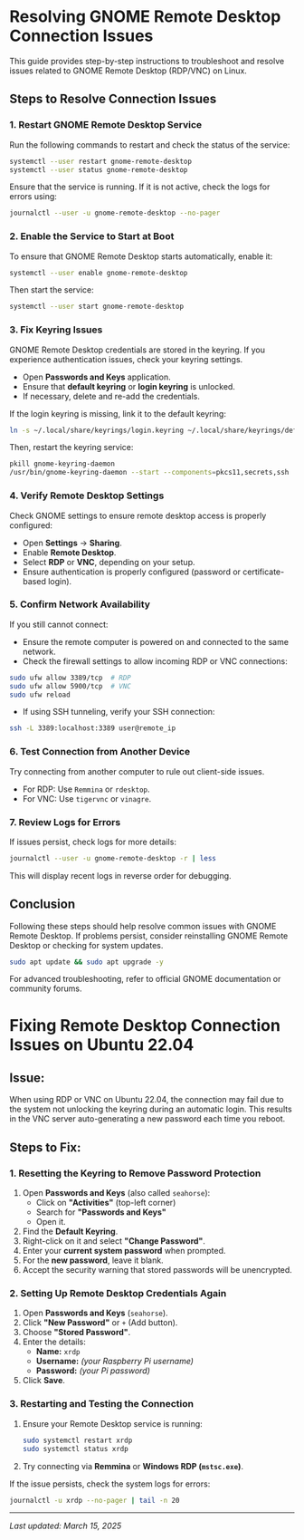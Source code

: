 # Resolving GNOME Remote Desktop Connection Issues

This guide provides step-by-step instructions to troubleshoot and resolve issues related to GNOME Remote Desktop (RDP/VNC) on Linux.

## Steps to Resolve Connection Issues

### 1. Restart GNOME Remote Desktop Service
Run the following commands to restart and check the status of the service:
```bash
systemctl --user restart gnome-remote-desktop
systemctl --user status gnome-remote-desktop
```
Ensure that the service is running. If it is not active, check the logs for errors using:
```bash
journalctl --user -u gnome-remote-desktop --no-pager
```

### 2. Enable the Service to Start at Boot
To ensure that GNOME Remote Desktop starts automatically, enable it:
```bash
systemctl --user enable gnome-remote-desktop
```
Then start the service:
```bash
systemctl --user start gnome-remote-desktop
```

### 3. Fix Keyring Issues
GNOME Remote Desktop credentials are stored in the keyring. If you experience authentication issues, check your keyring settings.
- Open **Passwords and Keys** application.
- Ensure that **default keyring** or **login keyring** is unlocked.
- If necessary, delete and re-add the credentials.

If the login keyring is missing, link it to the default keyring:
```bash
ln -s ~/.local/share/keyrings/login.keyring ~/.local/share/keyrings/default.keyring
```
Then, restart the keyring service:
```bash
pkill gnome-keyring-daemon
/usr/bin/gnome-keyring-daemon --start --components=pkcs11,secrets,ssh
```

### 4. Verify Remote Desktop Settings
Check GNOME settings to ensure remote desktop access is properly configured:
- Open **Settings** → **Sharing**.
- Enable **Remote Desktop**.
- Select **RDP** or **VNC**, depending on your setup.
- Ensure authentication is properly configured (password or certificate-based login).

### 5. Confirm Network Availability
If you still cannot connect:
- Ensure the remote computer is powered on and connected to the same network.
- Check the firewall settings to allow incoming RDP or VNC connections:
```bash
sudo ufw allow 3389/tcp  # RDP
sudo ufw allow 5900/tcp  # VNC
sudo ufw reload
```
- If using SSH tunneling, verify your SSH connection:
```bash
ssh -L 3389:localhost:3389 user@remote_ip
```

### 6. Test Connection from Another Device
Try connecting from another computer to rule out client-side issues.
- For RDP: Use `Remmina` or `rdesktop`.
- For VNC: Use `tigervnc` or `vinagre`.

### 7. Review Logs for Errors
If issues persist, check logs for more details:
```bash
journalctl --user -u gnome-remote-desktop -r | less
```
This will display recent logs in reverse order for debugging.

## Conclusion
Following these steps should help resolve common issues with GNOME Remote Desktop. If problems persist, consider reinstalling GNOME Remote Desktop or checking for system updates.
```bash
sudo apt update && sudo apt upgrade -y
```
For advanced troubleshooting, refer to official GNOME documentation or community forums.

# Fixing Remote Desktop Connection Issues on Ubuntu 22.04

## Issue:
When using RDP or VNC on Ubuntu 22.04, the connection may fail due to the system not unlocking the keyring during an automatic login. This results in the VNC server auto-generating a new password each time you reboot.

## Steps to Fix:

### **1. Resetting the Keyring to Remove Password Protection**
1. Open **Passwords and Keys** (also called `seahorse`):  
   - Click on **"Activities"** (top-left corner)  
   - Search for **"Passwords and Keys"**  
   - Open it.
2. Find the **Default Keyring**.
3. Right-click on it and select **"Change Password"**.
4. Enter your **current system password** when prompted.
5. For the **new password**, leave it blank.
6. Accept the security warning that stored passwords will be unencrypted.

### **2. Setting Up Remote Desktop Credentials Again**
1. Open **Passwords and Keys** (`seahorse`).
2. Click **"New Password"** or `+` (Add button).
3. Choose **"Stored Password"**.
4. Enter the details:
   - **Name:** `xrdp`
   - **Username:** *(your Raspberry Pi username)*
   - **Password:** *(your Pi password)*
5. Click **Save**.

### **3. Restarting and Testing the Connection**
1. Ensure your Remote Desktop service is running:
   ```bash
   sudo systemctl restart xrdp
   sudo systemctl status xrdp
   ```
2. Try connecting via **Remmina** or **Windows RDP (`mstsc.exe`)**.

If the issue persists, check the system logs for errors:
```bash
journalctl -u xrdp --no-pager | tail -n 20
```
---
_Last updated: March 15, 2025_


